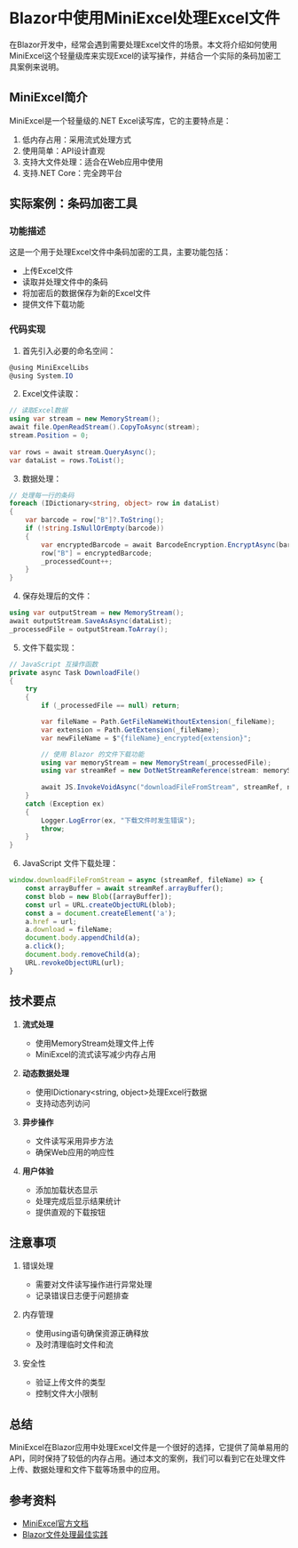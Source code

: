 # Blazor中使用MiniExcel处理Excel文件

在Blazor开发中，经常会遇到需要处理Excel文件的场景。本文将介绍如何使用MiniExcel这个轻量级库来实现Excel的读写操作，并结合一个实际的条码加密工具案例来说明。

## MiniExcel简介

MiniExcel是一个轻量级的.NET Excel读写库，它的主要特点是：

1. 低内存占用：采用流式处理方式
2. 使用简单：API设计直观
3. 支持大文件处理：适合在Web应用中使用
4. 支持.NET Core：完全跨平台

## 实际案例：条码加密工具

### 功能描述

这是一个用于处理Excel文件中条码加密的工具，主要功能包括：
- 上传Excel文件
- 读取并处理文件中的条码
- 将加密后的数据保存为新的Excel文件
- 提供文件下载功能

### 代码实现

1. 首先引入必要的命名空间：

```csharp
@using MiniExcelLibs
@using System.IO
```

2. Excel文件读取：

```csharp
// 读取Excel数据
using var stream = new MemoryStream();
await file.OpenReadStream().CopyToAsync(stream);
stream.Position = 0;
            
var rows = await stream.QueryAsync();
var dataList = rows.ToList();
```

3. 数据处理：

```csharp
// 处理每一行的条码
foreach (IDictionary<string, object> row in dataList)
{
    var barcode = row["B"]?.ToString();
    if (!string.IsNullOrEmpty(barcode))
    {
        var encryptedBarcode = await BarcodeEncryption.EncryptAsync(barcode);
        row["B"] = encryptedBarcode;
        _processedCount++;
    }
}
```

4. 保存处理后的文件：

```csharp
using var outputStream = new MemoryStream();
await outputStream.SaveAsAsync(dataList);
_processedFile = outputStream.ToArray();
```

5. 文件下载实现：

```csharp
// JavaScript 互操作函数
private async Task DownloadFile()
{
    try
    {
        if (_processedFile == null) return;

        var fileName = Path.GetFileNameWithoutExtension(_fileName);
        var extension = Path.GetExtension(_fileName);
        var newFileName = $"{fileName}_encrypted{extension}";

        // 使用 Blazor 的文件下载功能
        using var memoryStream = new MemoryStream(_processedFile);
        using var streamRef = new DotNetStreamReference(stream: memoryStream);
        
        await JS.InvokeVoidAsync("downloadFileFromStream", streamRef, newFileName);
    }
    catch (Exception ex)
    {
        Logger.LogError(ex, "下载文件时发生错误");
        throw;
    }
}
```

6. JavaScript 文件下载处理：

```javascript
window.downloadFileFromStream = async (streamRef, fileName) => {
    const arrayBuffer = await streamRef.arrayBuffer();
    const blob = new Blob([arrayBuffer]);
    const url = URL.createObjectURL(blob);
    const a = document.createElement('a');
    a.href = url;
    a.download = fileName;
    document.body.appendChild(a);
    a.click();
    document.body.removeChild(a);
    URL.revokeObjectURL(url);
} 
```

## 技术要点

1. **流式处理**
   - 使用MemoryStream处理文件上传
   - MiniExcel的流式读写减少内存占用

2. **动态数据处理**
   - 使用IDictionary<string, object>处理Excel行数据
   - 支持动态列访问

3. **异步操作**
   - 文件读写采用异步方法
   - 确保Web应用的响应性

4. **用户体验**
   - 添加加载状态显示
   - 处理完成后显示结果统计
   - 提供直观的下载按钮

## 注意事项

1. 错误处理
   - 需要对文件读写操作进行异常处理
   - 记录错误日志便于问题排查

2. 内存管理
   - 使用using语句确保资源正确释放
   - 及时清理临时文件和流

3. 安全性
   - 验证上传文件的类型
   - 控制文件大小限制

## 总结

MiniExcel在Blazor应用中处理Excel文件是一个很好的选择，它提供了简单易用的API，同时保持了较低的内存占用。通过本文的案例，我们可以看到它在处理文件上传、数据处理和文件下载等场景中的应用。

## 参考资料

- [MiniExcel官方文档](https://github.com/shps951023/MiniExcel)
- [Blazor文件处理最佳实践](https://docs.microsoft.com/aspnet/core/blazor/file-uploads) 